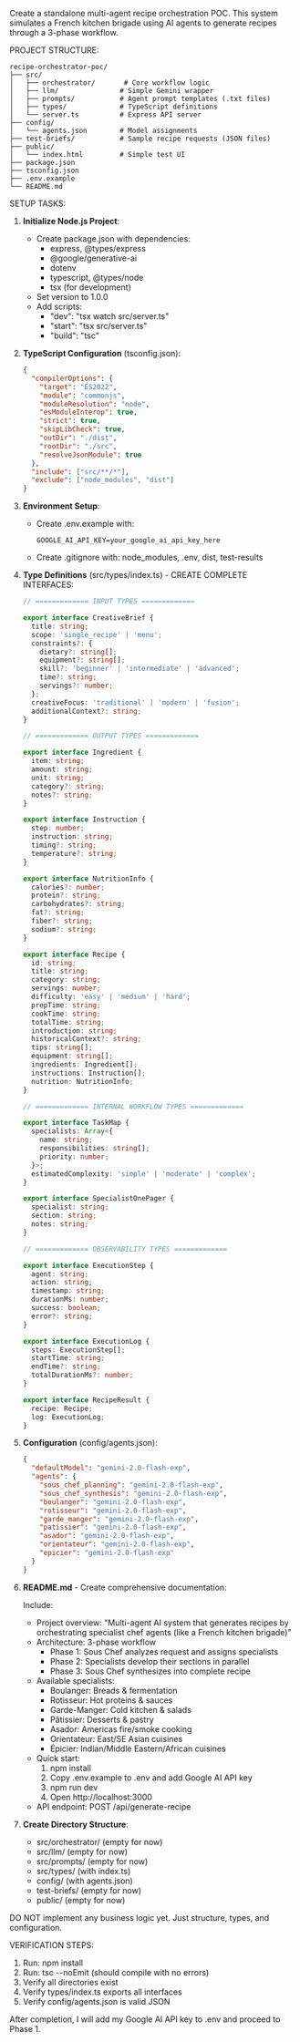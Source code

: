 Create a standalone multi-agent recipe orchestration POC. This system simulates a 
French kitchen brigade using AI agents to generate recipes through a 3-phase workflow.

PROJECT STRUCTURE:
```
recipe-orchestrator-poc/
├── src/
│   ├── orchestrator/       # Core workflow logic
│   ├── llm/               # Simple Gemini wrapper
│   ├── prompts/           # Agent prompt templates (.txt files)
│   ├── types/             # TypeScript definitions
│   └── server.ts          # Express API server
├── config/
│   └── agents.json        # Model assignments
├── test-briefs/           # Sample recipe requests (JSON files)
├── public/
│   └── index.html         # Simple test UI
├── package.json
├── tsconfig.json
├── .env.example
└── README.md
```

SETUP TASKS:

1. **Initialize Node.js Project**:
   - Create package.json with dependencies:
     * express, @types/express
     * @google/generative-ai
     * dotenv
     * typescript, @types/node
     * tsx (for development)
   - Set version to 1.0.0
   - Add scripts:
     * "dev": "tsx watch src/server.ts"
     * "start": "tsx src/server.ts"
     * "build": "tsc"

2. **TypeScript Configuration** (tsconfig.json):
   ```json
   {
     "compilerOptions": {
       "target": "ES2022",
       "module": "commonjs",
       "moduleResolution": "node",
       "esModuleInterop": true,
       "strict": true,
       "skipLibCheck": true,
       "outDir": "./dist",
       "rootDir": "./src",
       "resolveJsonModule": true
     },
     "include": ["src/**/*"],
     "exclude": ["node_modules", "dist"]
   }
   ```

3. **Environment Setup**:
   - Create .env.example with:
     ```
     GOOGLE_AI_API_KEY=your_google_ai_api_key_here
     ```
   - Create .gitignore with: node_modules, .env, dist, test-results

4. **Type Definitions** (src/types/index.ts) - CREATE COMPLETE INTERFACES:

   ```typescript
   // ============= INPUT TYPES =============
   
   export interface CreativeBrief {
     title: string;
     scope: 'single_recipe' | 'menu';
     constraints?: {
       dietary?: string[];
       equipment?: string[];
       skill?: 'beginner' | 'intermediate' | 'advanced';
       time?: string;
       servings?: number;
     };
     creativeFocus: 'traditional' | 'modern' | 'fusion';
     additionalContext?: string;
   }
   
   // ============= OUTPUT TYPES =============
   
   export interface Ingredient {
     item: string;
     amount: string;
     unit: string;
     category?: string;
     notes?: string;
   }
   
   export interface Instruction {
     step: number;
     instruction: string;
     timing?: string;
     temperature?: string;
   }
   
   export interface NutritionInfo {
     calories?: number;
     protein?: string;
     carbohydrates?: string;
     fat?: string;
     fiber?: string;
     sodium?: string;
   }
   
   export interface Recipe {
     id: string;
     title: string;
     category: string;
     servings: number;
     difficulty: 'easy' | 'medium' | 'hard';
     prepTime: string;
     cookTime: string;
     totalTime: string;
     introduction: string;
     historicalContext?: string;
     tips: string[];
     equipment: string[];
     ingredients: Ingredient[];
     instructions: Instruction[];
     nutrition: NutritionInfo;
   }
   
   // ============= INTERNAL WORKFLOW TYPES =============
   
   export interface TaskMap {
     specialists: Array<{
       name: string;
       responsibilities: string[];
       priority: number;
     }>;
     estimatedComplexity: 'simple' | 'moderate' | 'complex';
   }
   
   export interface SpecialistOnePager {
     specialist: string;
     section: string;
     notes: string;
   }
   
   // ============= OBSERVABILITY TYPES =============
   
   export interface ExecutionStep {
     agent: string;
     action: string;
     timestamp: string;
     durationMs: number;
     success: boolean;
     error?: string;
   }
   
   export interface ExecutionLog {
     steps: ExecutionStep[];
     startTime: string;
     endTime?: string;
     totalDurationMs?: number;
   }
   
   export interface RecipeResult {
     recipe: Recipe;
     log: ExecutionLog;
   }
   ```

5. **Configuration** (config/agents.json):
   ```json
   {
     "defaultModel": "gemini-2.0-flash-exp",
     "agents": {
       "sous_chef_planning": "gemini-2.0-flash-exp",
       "sous_chef_synthesis": "gemini-2.0-flash-exp",
       "boulanger": "gemini-2.0-flash-exp",
       "rotisseur": "gemini-2.0-flash-exp",
       "garde_manger": "gemini-2.0-flash-exp",
       "patissier": "gemini-2.0-flash-exp",
       "asador": "gemini-2.0-flash-exp",
       "orientateur": "gemini-2.0-flash-exp",
       "epicier": "gemini-2.0-flash-exp"
     }
   }
   ```

6. **README.md** - Create comprehensive documentation:
   
   Include:
   - Project overview: "Multi-agent AI system that generates recipes by orchestrating 
     specialist chef agents (like a French kitchen brigade)"
   - Architecture: 3-phase workflow
     * Phase 1: Sous Chef analyzes request and assigns specialists
     * Phase 2: Specialists develop their sections in parallel
     * Phase 3: Sous Chef synthesizes into complete recipe
   - Available specialists:
     * Boulanger: Breads & fermentation
     * Rotisseur: Hot proteins & sauces
     * Garde-Manger: Cold kitchen & salads
     * Pâtissier: Desserts & pastry
     * Asador: Americas fire/smoke cooking
     * Orientateur: East/SE Asian cuisines
     * Épicier: Indian/Middle Eastern/African cuisines
   - Quick start:
     1. npm install
     2. Copy .env.example to .env and add Google AI API key
     3. npm run dev
     4. Open http://localhost:3000
   - API endpoint: POST /api/generate-recipe

7. **Create Directory Structure**:
   - src/orchestrator/ (empty for now)
   - src/llm/ (empty for now)
   - src/prompts/ (empty for now)
   - src/types/ (with index.ts)
   - config/ (with agents.json)
   - test-briefs/ (empty for now)
   - public/ (empty for now)

DO NOT implement any business logic yet. Just structure, types, and configuration.

VERIFICATION STEPS:
1. Run: npm install
2. Run: tsc --noEmit (should compile with no errors)
3. Verify all directories exist
4. Verify types/index.ts exports all interfaces
5. Verify config/agents.json is valid JSON

After completion, I will add my Google AI API key to .env and proceed to Phase 1.